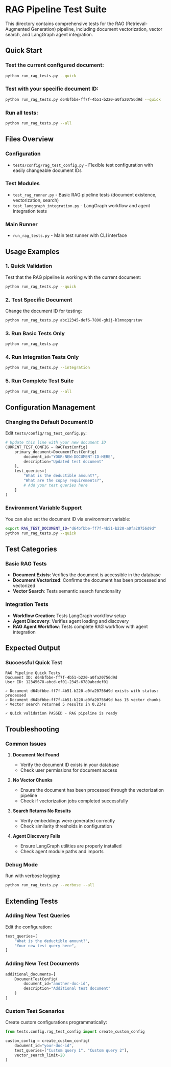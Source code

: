 # RAG Pipeline Test Suite

This directory contains comprehensive tests for the RAG (Retrieval-Augmented Generation) pipeline, including document vectorization, vector search, and LangGraph agent integration.

## Quick Start

### Test the current configured document:
```bash
python run_rag_tests.py --quick
```

### Test with your specific document ID:
```bash
python run_rag_tests.py d64bfbbe-ff7f-4b51-b220-a0fa20756d9d --quick
```

### Run all tests:
```bash
python run_rag_tests.py --all
```

## Files Overview

### Configuration
- `tests/config/rag_test_config.py` - Flexible test configuration with easily changeable document IDs

### Test Modules
- `test_rag_runner.py` - Basic RAG pipeline tests (document existence, vectorization, search)
- `test_langgraph_integration.py` - LangGraph workflow and agent integration tests

### Main Runner
- `run_rag_tests.py` - Main test runner with CLI interface

## Usage Examples

### 1. Quick Validation
Test that the RAG pipeline is working with the current document:
```bash
python run_rag_tests.py --quick
```

### 2. Test Specific Document
Change the document ID for testing:
```bash
python run_rag_tests.py abc12345-def6-7890-ghij-klmnopqrstuv
```

### 3. Run Basic Tests Only
```bash
python run_rag_tests.py
```

### 4. Run Integration Tests Only
```bash
python run_rag_tests.py --integration
```

### 5. Run Complete Test Suite
```bash
python run_rag_tests.py --all
```

## Configuration Management

### Changing the Default Document ID

Edit `tests/config/rag_test_config.py`:

```python
# Update this line with your new document ID
CURRENT_TEST_CONFIG = RAGTestConfig(
    primary_document=DocumentTestConfig(
        document_id="YOUR-NEW-DOCUMENT-ID-HERE",
        description="Updated test document"
    ),
    test_queries=[
        "What is the deductible amount?",
        "What are the copay requirements?", 
        # Add your test queries here
    ]
)
```

### Environment Variable Support

You can also set the document ID via environment variable:
```bash
export RAG_TEST_DOCUMENT_ID="d64bfbbe-ff7f-4b51-b220-a0fa20756d9d"
python run_rag_tests.py --quick
```

## Test Categories

### Basic RAG Tests
- **Document Exists**: Verifies the document is accessible in the database
- **Document Vectorized**: Confirms the document has been processed and vectorized
- **Vector Search**: Tests semantic search functionality

### Integration Tests
- **Workflow Creation**: Tests LangGraph workflow setup
- **Agent Discovery**: Verifies agent loading and discovery
- **RAG Agent Workflow**: Tests complete RAG workflow with agent integration

## Expected Output

### Successful Quick Test
```
RAG Pipeline Quick Tests
Document ID: d64bfbbe-ff7f-4b51-b220-a0fa20756d9d
User ID: 12345678-abcd-ef01-2345-6789abcdef01

✓ Document d64bfbbe-ff7f-4b51-b220-a0fa20756d9d exists with status: processed
✓ Document d64bfbbe-ff7f-4b51-b220-a0fa20756d9d has 15 vector chunks
✓ Vector search returned 5 results in 0.234s

✓ Quick validation PASSED - RAG pipeline is ready
```

## Troubleshooting

### Common Issues

1. **Document Not Found**
   - Verify the document ID exists in your database
   - Check user permissions for document access

2. **No Vector Chunks**
   - Ensure the document has been processed through the vectorization pipeline
   - Check if vectorization jobs completed successfully

3. **Search Returns No Results**
   - Verify embeddings were generated correctly
   - Check similarity thresholds in configuration

4. **Agent Discovery Fails**
   - Ensure LangGraph utilities are properly installed
   - Check agent module paths and imports

### Debug Mode
Run with verbose logging:
```bash
python run_rag_tests.py --verbose --all
```

## Extending Tests

### Adding New Test Queries
Edit the configuration:
```python
test_queries=[
    "What is the deductible amount?",
    "Your new test query here",
]
```

### Adding New Test Documents
```python
additional_documents=[
    DocumentTestConfig(
        document_id="another-doc-id",
        description="Additional test document"
    )
]
```

### Custom Test Scenarios
Create custom configurations programmatically:
```python
from tests.config.rag_test_config import create_custom_config

custom_config = create_custom_config(
    document_id="your-doc-id",
    test_queries=["Custom query 1", "Custom query 2"],
    vector_search_limit=20
)
```
